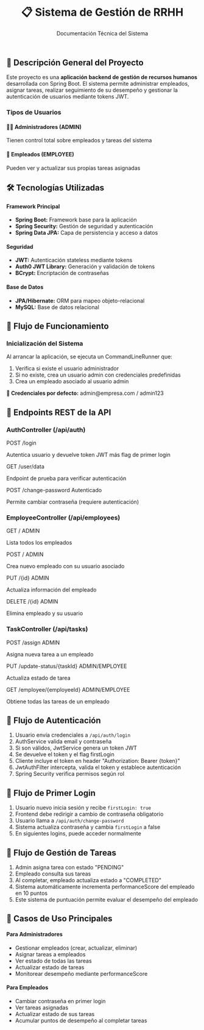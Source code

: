 <div class="container">
        <header>
            <h1>📋 Sistema de Gestión de RRHH</h1>
            <p>Documentación Técnica del Sistema</p>
        </header>
        <div class="content">
            <div class="section">
                <h2>🎯 Descripción General del Proyecto</h2>
                <p>Este proyecto es una <strong>aplicación backend de gestión de recursos humanos</strong> desarrollada con Spring Boot. El sistema permite administrar empleados, asignar tareas, realizar seguimiento de su desempeño y gestionar la autenticación de usuarios mediante tokens JWT.</p>      
                <h3>Tipos de Usuarios</h3>
                <div class="user-types">
                    <div class="user-card">
                        <h4>👨‍💼 Administradores (ADMIN)</h4>
                        <p>Tienen control total sobre empleados y tareas del sistema</p>
                    </div>
                    <div class="user-card">
                        <h4>👥 Empleados (EMPLOYEE)</h4>
                        <p>Pueden ver y actualizar sus propias tareas asignadas</p>
                    </div>
                </div>
            </div>
            <div class="section">
                <h2>🛠️ Tecnologías Utilizadas</h2>
                <div class="tech-grid">
                    <div class="tech-category">
                        <h4>Framework Principal</h4>
                        <ul class="tech-list">
                            <li><strong>Spring Boot:</strong> Framework base para la aplicación</li>
                            <li><strong>Spring Security:</strong> Gestión de seguridad y autenticación</li>
                            <li><strong>Spring Data JPA:</strong> Capa de persistencia y acceso a datos</li>
                        </ul>
                    </div>
                    <div class="tech-category">
                        <h4>Seguridad</h4>
                        <ul class="tech-list">
                            <li><strong>JWT:</strong> Autenticación stateless mediante tokens</li>
                            <li><strong>Auth0 JWT Library:</strong> Generación y validación de tokens</li>
                            <li><strong>BCrypt:</strong> Encriptación de contraseñas</li>
                        </ul>
                    </div>
                    <div class="tech-category">
                        <h4>Base de Datos</h4>
                        <ul class="tech-list">
                            <li><strong>JPA/Hibernate:</strong> ORM para mapeo objeto-relacional</li>
                            <li><strong>MySQL:</strong> Base de datos relacional</li>
                        </ul>
                    </div>
                </div>
            </div>
            <div class="section">
                <h2>🚀 Flujo de Funcionamiento</h2>
                <h3>Inicialización del Sistema</h3>
                <p>Al arrancar la aplicación, se ejecuta un CommandLineRunner que:</p>
                <ol class="flow-steps">
                    <li>Verifica si existe el usuario administrador</li>
                    <li>Si no existe, crea un usuario admin con credenciales predefinidas</li>
                    <li>Crea un empleado asociado al usuario admin</li>
                </ol>
                <div class="credentials">
                    <strong>🔑 Credenciales por defecto:</strong> admin@empresa.com / admin123
                </div>
            </div>
            <div class="section">
                <h2>🔌 Endpoints REST de la API</h2>
                <div class="endpoint-section">
                    <h3>AuthController (/api/auth)</h3>
                    <div class="endpoint">
                        <span class="method post">POST</span>
                        <span class="path">/login</span>
                        <p>Autentica usuario y devuelve token JWT más flag de primer login</p>
                    </div>
                    <div class="endpoint">
                        <span class="method get">GET</span>
                        <span class="path">/user/data</span>
                        <p>Endpoint de prueba para verificar autenticación</p>
                    </div>
                    <div class="endpoint">
                        <span class="method post">POST</span>
                        <span class="path">/change-password</span>
                        <span class="role-badge">Autenticado</span>
                        <p>Permite cambiar contraseña (requiere autenticación)</p>
                    </div>
                </div>
                <div class="endpoint-section">
                    <h3>EmployeeController (/api/employees)</h3>
                    <div class="endpoint">
                        <span class="method get">GET</span>
                        <span class="path">/</span>
                        <span class="role-badge">ADMIN</span>
                        <p>Lista todos los empleados</p>
                    </div>
                    <div class="endpoint">
                        <span class="method post">POST</span>
                        <span class="path">/</span>
                        <span class="role-badge">ADMIN</span>
                        <p>Crea nuevo empleado con su usuario asociado</p>
                    </div>
                    <div class="endpoint">
                        <span class="method put">PUT</span>
                        <span class="path">/{id}</span>
                        <span class="role-badge">ADMIN</span>
                        <p>Actualiza información del empleado</p>
                    </div>
                    <div class="endpoint">
                        <span class="method delete">DELETE</span>
                        <span class="path">/{id}</span>
                        <span class="role-badge">ADMIN</span>
                        <p>Elimina empleado y su usuario</p>
                    </div>
                </div>
                <div class="endpoint-section">
                    <h3>TaskController (/api/tasks)</h3>
                    <div class="endpoint">
                        <span class="method post">POST</span>
                        <span class="path">/assign</span>
                        <span class="role-badge">ADMIN</span>
                        <p>Asigna nueva tarea a un empleado</p>
                    </div>
                    <div class="endpoint">
                        <span class="method put">PUT</span>
                        <span class="path">/update-status/{taskId}</span>
                        <span class="role-badge">ADMIN/EMPLOYEE</span>
                        <p>Actualiza estado de tarea</p>
                    </div>
                    <div class="endpoint">
                        <span class="method get">GET</span>
                        <span class="path">/employee/{employeeId}</span>
                        <span class="role-badge">ADMIN/EMPLOYEE</span>
                        <p>Obtiene todas las tareas de un empleado</p>
                    </div>
                </div>
            </div>
            <div class="section">
                <h2>🔐 Flujo de Autenticación</h2>
                <ol class="flow-steps">
                    <li>Usuario envía credenciales a <code>/api/auth/login</code></li>
                    <li>AuthService valida email y contraseña</li>
                    <li>Si son válidos, JwtService genera un token JWT</li>
                    <li>Se devuelve el token y el flag firstLogin</li>
                    <li>Cliente incluye el token en header "Authorization: Bearer {token}"</li>
                    <li>JwtAuthFilter intercepta, valida el token y establece autenticación</li>
                    <li>Spring Security verifica permisos según rol</li>
                </ol>
            </div>
            <div class="section">
                <h2>🔑 Flujo de Primer Login</h2>
                <ol class="flow-steps">
                    <li>Usuario nuevo inicia sesión y recibe <code>firstLogin: true</code></li>
                    <li>Frontend debe redirigir a cambio de contraseña obligatorio</li>
                    <li>Usuario llama a <code>/api/auth/change-password</code></li>
                    <li>Sistema actualiza contraseña y cambia <code>firstLogin</code> a false</li>
                    <li>En siguientes logins, puede acceder normalmente</li>
                </ol>
            </div>
            <div class="section">
                <h2>📝 Flujo de Gestión de Tareas</h2>
                <ol class="flow-steps">
                    <li>Admin asigna tarea con estado "PENDING"</li>
                    <li>Empleado consulta sus tareas</li>
                    <li>Al completar, empleado actualiza estado a "COMPLETED"</li>
                    <li>Sistema automáticamente incrementa performanceScore del empleado en 10 puntos</li>
                    <li>Este sistema de puntuación permite evaluar el desempeño del empleado</li>
                </ol>
            </div>
            <div class="section">
                <h2>💼 Casos de Uso Principales</h2>
                <div class="use-case-grid">
                    <div class="use-case-card">
                        <h4>Para Administradores</h4>
                        <ul>
                            <li>Gestionar empleados (crear, actualizar, eliminar)</li>
                            <li>Asignar tareas a empleados</li>
                            <li>Ver estado de todas las tareas</li>
                            <li>Actualizar estado de tareas</li>
                            <li>Monitorear desempeño mediante performanceScore</li>
                        </ul>
                    </div>
                    <div class="use-case-card">
                        <h4>Para Empleados</h4>
                        <ul>
                            <li>Cambiar contraseña en primer login</li>
                            <li>Ver tareas asignadas</li>
                            <li>Actualizar estado de sus tareas</li>
                            <li>Acumular puntos de desempeño al completar tareas</li>
                        </ul>
                    </div>
                </div>
            </div>
        </div>
    </div>
